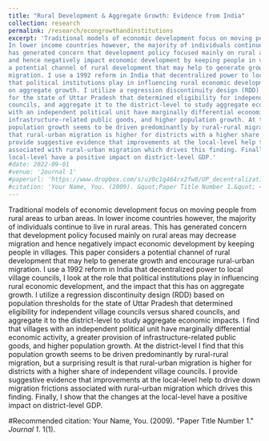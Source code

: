```yaml
---
title: "Rural Development & Aggregate Growth: Evidence from India"
collection: research
permalink: /research/econgrowthandinstitutions
excerpt: 'Traditional models of economic development focus on moving people from rural areas to urban areas.
In lower income countries however, the majority of individuals continue to live in rural areas. This
has generated concern that development policy focused mainly on rural areas may decrease migration
and hence negatively impact economic development by keeping people in villages. This paper considers
a potential channel of rural development that may help to generate growth and encourage rural-urban
migration. I use a 1992 reform in India that decentralized power to local village councils, I look at the role
that political institutions play in influencing rural economic development, and the impact that this has
on aggregate growth. I utilize a regression discontinuity design (RDD) based on population thresholds
for the state of Uttar Pradesh that determined eligibility for independent village councils versus shared
councils, and aggregate it to the district-level to study aggregate economic impacts. I find that villages
with an independent political unit have marginally differential economic activity, a greater provision of
infrastructure-related public goods, and higher population growth. At the district-level I find that this
population growth seems to be driven predominantly by rural-rural migration, but a surprising result is
that rural-urban migration is higher for districts with a higher share of independent village councils. I
provide suggestive evidence that improvements at the local-level help to drive down migration frictions
associated with rural-urban migration which drives this finding. Finally, I show that the changes at the
local-level have a positive impact on district-level GDP.'
#date: 2022-09-01
#venue: 'Journal 1'
#paperurl: 'https://www.dropbox.com/s/uz0c1g464rx2fw8/UP_decentralization.pdf?dl=1'
#citation: 'Your Name, You. (2009). &quot;Paper Title Number 1.&quot; <i>Journal 1</i>. 1(1).'
---
```


Traditional models of economic development focus on moving people from rural areas to urban areas.
In lower income countries however, the majority of individuals continue to live in rural areas. This
has generated concern that development policy focused mainly on rural areas may decrease migration
and hence negatively impact economic development by keeping people in villages. This paper considers
a potential channel of rural development that may help to generate growth and encourage rural-urban
migration. I use a 1992 reform in India that decentralized power to local village councils, I look at the role
that political institutions play in influencing rural economic development, and the impact that this has
on aggregate growth. I utilize a regression discontinuity design (RDD) based on population thresholds
for the state of Uttar Pradesh that determined eligibility for independent village councils versus shared
councils, and aggregate it to the district-level to study aggregate economic impacts. I find that villages
with an independent political unit have marginally differential economic activity, a greater provision of
infrastructure-related public goods, and higher population growth. At the district-level I find that this
population growth seems to be driven predominantly by rural-rural migration, but a surprising result is
that rural-urban migration is higher for districts with a higher share of independent village councils. I
provide suggestive evidence that improvements at the local-level help to drive down migration frictions
associated with rural-urban migration which drives this finding. Finally, I show that the changes at the
local-level have a positive impact on district-level GDP.


#Recommended citation: Your Name, You. (2009). "Paper Title Number 1." <i>Journal 1</i>. 1(1).
